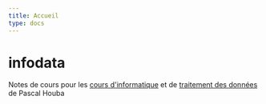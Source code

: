 ```yaml
---
title: Accueil
type: docs
---
```


# infodata

Notes de cours pour les [cours d'informatique](https://www.craft.do/s/i4SPcuVMzcq4rn) et de [traitement des données](https://www.craft.do/s/55kVh4VhnGlEZh) de Pascal Houba



